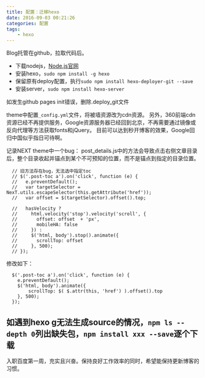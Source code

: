 ```yaml
---
title: 配置：迁移hexo
date: 2016-09-03 00:21:26
categories: 配置
tags:
    - hexo
---
```


Blog托管在github，拉取代码后。
- 下载nodejs，[Node.js官网](https://nodejs.org/en/)
- 安装hexo，`sudo npm install -g hexo`
- 保留原有deploy配置，执行`sudo npm install hexo-deployer-git --save`
- 安装server，`sudo npm install hexo-server`

如发生github pages init错误，删除.deploy_git文件

theme中配置`_config.yml`文件，将被墙资源改为cdn资源。
另外，360前端cdn资源已经不再提供服务，Google资源服务器已经回到北京，不再需要通过镜像或反向代理等方法获取fonts和jQuery。
目前可以达到秒开博客的效果，Google回归中国似乎指日可待啊。

记录NEXT theme中一个bug：
post_details.js中的方法会导致点击右侧文章目录后，整个目录收起并锚点到某个不可预知的位置，而不是锚点到指定的目录位置。
```
  // 旧方法存在bug，无法选中指定toc
  // $('.post-toc a').on('click', function (e) {
  //   e.preventDefault();
  //   var targetSelector = NexT.utils.escapeSelector(this.getAttribute('href'));
  //   var offset = $(targetSelector).offset().top;

  //   hasVelocity ?
  //     html.velocity('stop').velocity('scroll', {
  //       offset: offset  + 'px',
  //       mobileHA: false
  //     }) :
  //     $('html, body').stop().animate({
  //       scrollTop: offset
  //     }, 500);
  // });
```
修改如下：
```
  $('.post-toc a').on('click', function (e) {
    e.preventDefault();
    $('html, body').animate({
        scrollTop: $( $.attr(this, 'href') ).offset().top
    }, 500);
  });
```

## 如遇到hexo g无法生成source的情况，`npm ls --depth 0`列出缺失包，`npm install xxx --save`逐个下载

入职百度第一周，充实且兴奋。保持良好工作效率的同时，希望能保持更新博客的习惯。
